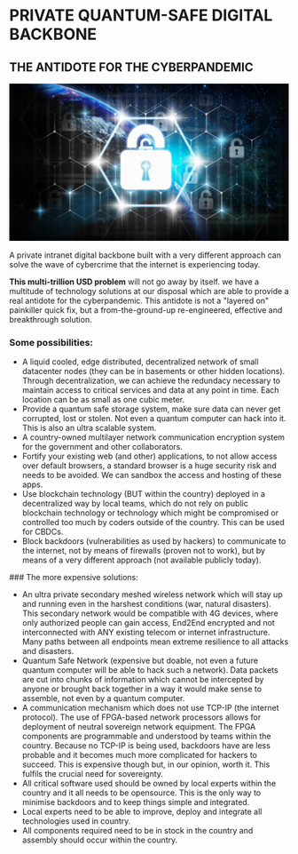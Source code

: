 # PRIVATE QUANTUM-SAFE DIGITAL BACKBONE
## THE ANTIDOTE FOR THE CYBERPANDEMIC

![](img/cyberpandemic_fix.png)  

A private intranet digital backbone built with a very different approach can solve the wave of cybercrime that the internet is experiencing today.

**This multi-trillion USD problem** will not go away by itself. we have a multitude of technology solutions at our disposal which are able to provide a real antidote for the cyberpandemic. This antidote is not a "layered on" painkiller quick fix, but a from-the-ground-up re-engineered, effective and breakthrough solution.

### Some possibilities:

* A liquid cooled, edge distributed, decentralized network of small datacenter nodes (they can be in basements or other hidden locations). Through decentralization, we can achieve the redundacy necessary to maintain access to critical services and data at any point in time. Each location can be as small as one cubic meter. 
* Provide a quantum safe storage system, make sure data can never get corrupted, lost or stolen. Not even a quantum computer can hack into it. This is also an ultra scalable system.
* A country-owned multilayer network communication encryption system for the government and other collaborators.
* Fortify your existing web (and other) applications, to not allow access over default browsers, a standard browser is a huge security risk and needs to be avoided. We can sandbox the access and hosting of these apps.
* Use blockchain technology (BUT within the country) deployed in a decentralized way by local teams, which do not rely on public blockchain technology or technology which might be compromised or controlled too much by coders outside of the country. This can be used for CBDCs.
* Block backdoors (vulnerabilities as used by hackers) to communicate to the internet, not by means of firewalls (proven not to work), but by means of a very different approach (not available publicly today).

### The more expensive solutions:

* An ultra private secondary meshed wireless network which will stay up and running even in the harshest conditions (war, natural disasters). This secondary network would be compatible with 4G devices, where only authorized people can gain access, End2End encrypted and not interconnected with ANY existing telecom or internet infrastructure. Many paths between all endpoints mean extreme resilience to all attacks and disasters.
* Quantum Safe Network (expensive but doable, not even a future quantum computer will be able to hack such a network). Data packets are cut into chunks of information which cannot be intercepted by anyone or brought back together in a way it would make sense to assemble, not even by a quantum computer.
* A communication mechanism which does not use TCP-IP (the internet protocol). The use of FPGA-based network processors allows for deployment of neutral sovereign network equipment. The FPGA components are programmable and understood by teams within the country. Because no TCP-IP is being used, backdoors have are less probable and it becomes much more complicated for hackers to succeed. This is expensive though but, in our opinion, worth it. This fulfils the crucial need for sovereignty.
* All critical software used should be owned by local experts within the country and it all needs to be opensource. This is the only way to minimise backdoors and to keep things simple and integrated.
* Local experts need to be able to improve, deploy and integrate all technologies used in country.
* All components required need to be in stock in the country and assembly should occur within the country.
